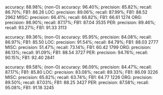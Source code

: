 accuracy:  88.98%; (non-O)
accuracy:  96.40%; precision:  85.82%; recall:  86.70%; FB1:  86.26
              LOC: precision:  89.06%; recall:  87.99%; FB1:  88.52  2962
             MISC: precision:  66.41%; recall:  66.82%; FB1:  66.61  1274
              ORG: precision:  86.90%; recall:  87.17%; FB1:  87.04  3535
              PER: precision:  89.46%; recall:  93.27%; FB1:  91.33  3113

accuracy:  89.36%; (non-O)
accuracy:  95.95%; precision:  84.08%; recall:  86.97%; FB1:  85.50
              LOC: precision:  91.54%; recall:  84.79%; FB1:  88.03  2777
             MISC: precision:  51.47%; recall:  73.14%; FB1:  60.42  1799
              ORG: precision:  86.13%; recall:  91.09%; FB1:  88.54  3727
              PER: precision:  94.76%; recall:  90.15%; FB1:  92.40  2841

accuracy:  89.58%; (non-O)
accuracy:  96.09%; precision:  84.47%; recall:  87.17%; FB1:  85.80
              LOC: precision:  83.08%; recall:  89.33%; FB1:  86.09  3226
             MISC: precision:  65.82%; recall:  63.74%; FB1:  64.77  1226
              ORG: precision:  89.50%; recall:  87.03%; FB1:  88.25  3427
              PER: precision:  87.58%; recall:  95.08%; FB1:  91.18  3245

              